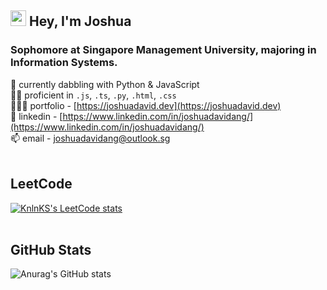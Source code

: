 ## <img src="https://media.giphy.com/media/hvRJCLFzcasrR4ia7z/giphy.gif" width="25"> Hey, I'm Joshua

### Sophomore at Singapore Management University, majoring in Information Systems.

🚀 currently dabbling with Python & JavaScript <br>
✍🏻 proficient in `.js`, `.ts`, `.py`, `.html`, `.css` <br>
👨🏻‍💻 portfolio - [https://joshuadavid.dev](https://joshuadavid.dev) <br>
💬 linkedin - [https://www.linkedin.com/in/joshuadavidang/](https://www.linkedin.com/in/joshuadavidang/) <br>
📫 email - joshuadavidang@outlook.sg
<br>
<br>

## LeetCode
[![KnlnKS's LeetCode stats](https://leetcode-stats-six.vercel.app/?username=joshdavidang)](https://github.com/KnlnKS/leetcode-stats)
<br>
<br>

## GitHub Stats
![Anurag's GitHub stats](https://github-readme-stats.vercel.app/api?username=joshuadavidang&rank_icon=github&show_icons=true)
